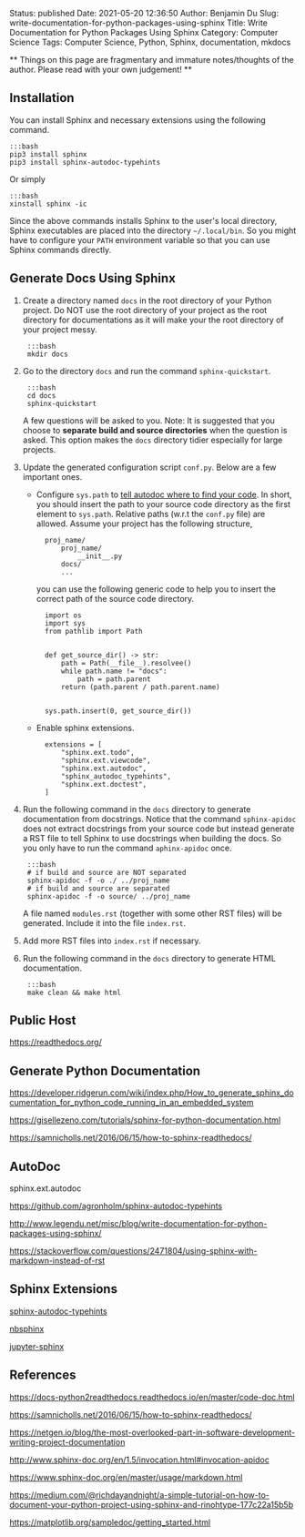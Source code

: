Status: published
Date: 2021-05-20 12:36:50
Author: Benjamin Du
Slug: write-documentation-for-python-packages-using-sphinx
Title: Write Documentation for Python Packages Using Sphinx
Category: Computer Science
Tags: Computer Science, Python, Sphinx, documentation, mkdocs

**
Things on this page are fragmentary and immature notes/thoughts of the author.
Please read with your own judgement!
**

## Installation

You can install Sphinx and necessary extensions using the following command.

    :::bash
    pip3 install sphinx
    pip3 install sphinx-autodoc-typehints

Or simply

    :::bash
    xinstall sphinx -ic

Since the above commands installs Sphinx to the user's local directory,
Sphinx executables are placed into the directory `~/.local/bin`. 
So you might have to configure your `PATH` environment variable 
so that you can use Sphinx commands directly.

## Generate Docs Using Sphinx

1. Create a directory named `docs` in the root directory of your Python project.
    Do NOT use the root directory of your project 
    as the root directory for documentations
    as it will make your the root directory of your project messy. 

        :::bash 
        mkdir docs

2. Go to the directory `docs` and run the command `sphinx-quickstart`.

        :::bash 
        cd docs 
        sphinx-quickstart 

    A few questions will be asked to you.
    Note: It is suggested that you choose to **separate build and source directories**
    when the question is asked.
    This option makes the `docs` directory tidier especially for large projects.

3. Update the generated configuration script `conf.py`. 
    Below are a few important ones.

    - Configure `sys.path`
        to [tell autodoc where to find your code](https://docs-python2readthedocs.readthedocs.io/en/master/code-doc.html#tell-autodoc-how-to-find-your-code).
        In short, 
        you should insert the path to your source code directory as the first element to `sys.path`.
        Relative paths (w.r.t the `conf.py` file) are allowed.
        Assume your project has the following structure,

            proj_name/
                proj_name/
                    __init__.py
                docs/
                ...

        you can use the following generic code to help you to insert the correct path of the source code directory.
 
            import os 
            import sys
            from pathlib import Path


            def get_source_dir() -> str:
                path = Path(__file__).resolvee()
                while path.name != "docs":
                    path = path.parent
                return (path.parent / path.parent.name)


            sys.path.insert(0, get_source_dir())

    - Enable sphinx extensions.

            extensions = [
                "sphinx.ext.todo",
                "sphinx.ext.viewcode",
                "sphinx.ext.autodoc",
                "sphinx_autodoc_typehints",
                "sphinx.ext.doctest",
            ]

3. Run the following command in the `docs` directory to generate documentation from docstrings.
    Notice that the command `sphinx-apidoc` does not extract docstrings from your source code
    but instead generate a RST file to tell Sphinx to use docstrings when building the docs.
    So you only have to run the command `aphinx-apidoc` once.

        :::bash
        # if build and source are NOT separated
        sphinx-apidoc -f -o ./ ../proj_name
        # if build and source are separated
        sphinx-apidoc -f -o source/ ../proj_name

    A file named `modules.rst` (together with some other RST files) will be generated.
    Include it into the file `index.rst`.


4. Add more RST files into `index.rst` if necessary.

5. Run the following command in the `docs` directory to generate HTML documentation. 

        :::bash 
        make clean && make html 

## Public Host 

https://readthedocs.org/

## Generate Python Documentation 

https://developer.ridgerun.com/wiki/index.php/How_to_generate_sphinx_documentation_for_python_code_running_in_an_embedded_system

https://gisellezeno.com/tutorials/sphinx-for-python-documentation.html

https://samnicholls.net/2016/06/15/how-to-sphinx-readthedocs/


## AutoDoc 

sphinx.ext.autodoc 

https://github.com/agronholm/sphinx-autodoc-typehints

http://www.legendu.net/misc/blog/write-documentation-for-python-packages-using-sphinx/

https://stackoverflow.com/questions/2471804/using-sphinx-with-markdown-instead-of-rst

## Sphinx Extensions

[sphinx-autodoc-typehints](https://github.com/agronholm/sphinx-autodoc-typehints)

[nbsphinx](https://github.com/spatialaudio/nbsphinx/)

[jupyter-sphinx](https://github.com/jupyter/jupyter-sphinx)

## References 

https://docs-python2readthedocs.readthedocs.io/en/master/code-doc.html

https://samnicholls.net/2016/06/15/how-to-sphinx-readthedocs/

https://netgen.io/blog/the-most-overlooked-part-in-software-development-writing-project-documentation


http://www.sphinx-doc.org/en/1.5/invocation.html#invocation-apidoc

https://www.sphinx-doc.org/en/master/usage/markdown.html

https://medium.com/@richdayandnight/a-simple-tutorial-on-how-to-document-your-python-project-using-sphinx-and-rinohtype-177c22a15b5b

https://matplotlib.org/sampledoc/getting_started.html


